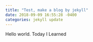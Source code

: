 ```yaml
---
title: "Test, make a blog by jekyll"
date: 2018-09-09 16:55:28 -0400
categories: jekyll update
---
```


Hello world.
Today I Learned

